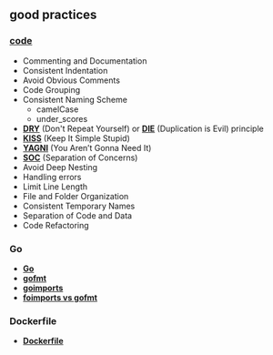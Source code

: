 ## good practices

### [code](https://code.tutsplus.com/tutorials/top-15-best-practices-for-writing-super-readable-code--net-8118)

- Commenting and Documentation
- Consistent Indentation
- Avoid Obvious Comments
- Code Grouping
- Consistent Naming Scheme
    - camelCase
    - under_scores
- [**DRY**](https://thefullstack.xyz/dry-yagni-kiss-tdd-soc-bdfu) (Don't Repeat Yourself) or [**DIE**](https://thefullstack.xyz/dry-yagni-kiss-tdd-soc-bdfu) (Duplication is Evil) principle
- [**KISS**](https://thefullstack.xyz/dry-yagni-kiss-tdd-soc-bdfu) (Keep It Simple Stupid)
- [**YAGNI**](https://thefullstack.xyz/dry-yagni-kiss-tdd-soc-bdfu) (You Aren’t Gonna Need It)
- [**SOC**](https://thefullstack.xyz/dry-yagni-kiss-tdd-soc-bdfu) (Separation of Concerns)
- Avoid Deep Nesting
- Handling errors
- Limit Line Length
- File and Folder Organization
- Consistent Temporary Names
- Separation of Code and Data
- Code Refactoring

### Go

- [**Go**](https://golang.org/doc/effective_go.html)
- [**gofmt**](https://golang.org/cmd/gofmt/)
- [**goimports**](https://godoc.org/golang.org/x/tools/cmd/goimports)
- [**foimports vs gofmt**](https://goinbigdata.com/goimports-vs-gofmt/)

### Dockerfile

- [**Dockerfile**](https://docs.docker.com/develop/develop-images/dockerfile_best-practices/)

